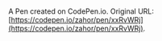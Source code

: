# 

A Pen created on CodePen.io. Original URL: [https://codepen.io/zahor/pen/xxRvWRj](https://codepen.io/zahor/pen/xxRvWRj).


